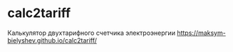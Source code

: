 # calc2tariff

Калькулятор двухтарифного счетчика электроэнергии
https://maksym-bielyshev.github.io/calc2tariff/
